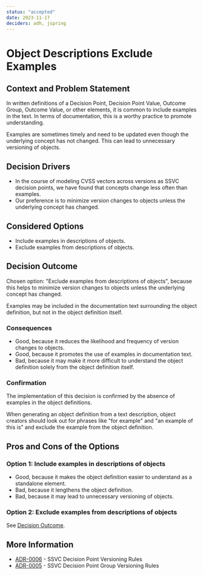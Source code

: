 ```yaml
---
status: "accepted"
date: 2023-11-17
deciders: adh, jspring
---
```

# Object Descriptions Exclude Examples

## Context and Problem Statement

In written definitions of a Decision Point, Decision Point
Value, Outcome Group, Outcome Value, or other elements, it is common to
include examples in the text. In terms of documentation, this is a worthy
practice to promote understanding.

Examples are sometimes timely and need to be updated even though the
underlying concept has not changed. This can lead to unnecessary
versioning of objects.

## Decision Drivers

- In the course of modeling CVSS vectors across versions as SSVC decision
  points, we have found that concepts change less often than examples.
- Our preference is to minimize version changes to objects unless the
  underlying concept has changed.

## Considered Options

- Include examples in descriptions of objects.
- Exclude examples from descriptions of objects.

## Decision Outcome

Chosen option: "Exclude examples from descriptions of objects", because this
helps to minimize version changes to objects unless the underlying concept
has changed.

Examples may be included in the documentation text surrounding the object
definition, but not in the object definition itself.

### Consequences

- Good, because it reduces the likelihood and frequency of version changes to
  objects.
- Good, because it promotes the use of examples in documentation text.
- Bad, because it may make it more difficult to understand the object
  definition solely from the object definition itself.

### Confirmation

The implementation of this decision is confirmed by the absence of examples
in the object definitions.

When generating an object definition from a text description, object
creators should look out for phrases like "for example" and "an example of
this is" and exclude the example from the object definition.

## Pros and Cons of the Options

### Option 1: Include examples in descriptions of objects

- Good, because it makes the object definition easier to understand as a standalone
  element.
- Bad, because it lengthens the object definition.
- Bad, because it may lead to unnecessary versioning of objects.

### Option 2: Exclude examples from descriptions of objects

See [Decision Outcome](#decision-outcome).

## More Information

- [ADR-0006](0006-ssvc-decision-point-versioning-rules.md) - SSVC Decision
  Point Versioning Rules
- [ADR-0005](0005-ssvc-decision-point-group-versioning.md) - SSVC Decision
  Point Group Versioning Rules
